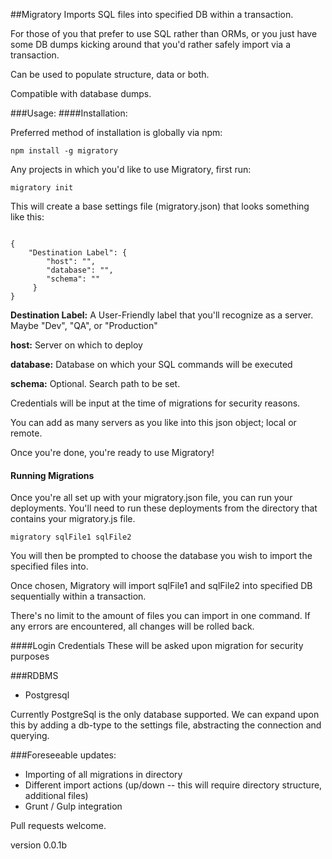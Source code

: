 ##Migratory
Imports SQL files into specified DB within a transaction.

For those of you that prefer to use SQL rather than ORMs,
or you just have some DB dumps kicking around that you'd 
rather safely import via a transaction.

Can be used to populate structure, data or both.

Compatible with database dumps.

###Usage:
####Installation:

Preferred method of installation is globally via npm:

```
npm install -g migratory
```

Any projects in which you'd like to use Migratory, first run:

```
migratory init
```

This will create a base settings file (migratory.json) that looks something like this:

```

{
    "Destination Label": {
        "host": "",
        "database": "",
        "schema": ""
     }
}
```
**Destination Label:** A User-Friendly label that you'll recognize as a server. Maybe "Dev", "QA", or "Production"

**host:** Server on which to deploy

**database:** Database on which your SQL commands will be executed

**schema:** Optional. Search path to be set.


Credentials will be input at the time of migrations for security reasons.

You can add as many servers as you like into this json object; local or remote.

Once you're done, you're ready to use Migratory!

#### Running Migrations
Once you're all set up with your migratory.json file, you can run your deployments. You'll need to run these deployments from the directory that contains your migratory.js file.

```
migratory sqlFile1 sqlFile2
```

You will then be prompted to choose the database you wish to import the specified files into.

Once chosen, Migratory will import sqlFile1 and sqlFile2 into specified DB sequentially within a transaction.

There's no limit to the amount of files you can import in one command.
If any errors are encountered, all changes will be rolled back.

####Login Credentials
These will be asked upon migration for security purposes

###RDBMS
* Postgresql

Currently PostgreSql is the only database supported.
We can expand upon this by adding a db-type to the settings file, abstracting the connection and querying.

###Foreseeable updates:
* Importing of all migrations in directory
* Different import actions (up/down -- this will require directory structure, additional files)
* Grunt / Gulp integration

Pull requests welcome.

version 0.0.1b

